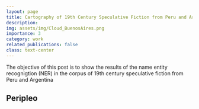 ```yaml
---
layout: page
title: Cartography of 19th Century Speculative Fiction from Peru and Argentina 
description: 
img: assets/img/Cloud_BuenosAires.png
importance: 3
category: work
related_publications: false
class: text-center
---
```

The objective of this post is to show the results of the name entity recognigtion (NER) in the corpus of 19th century speculative fiction from Peru and Argentina 

## Peripleo


